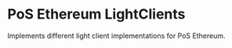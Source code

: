 PoS Ethereum LightClients
=========================
Implements different light client implementations for PoS Ethereum. 